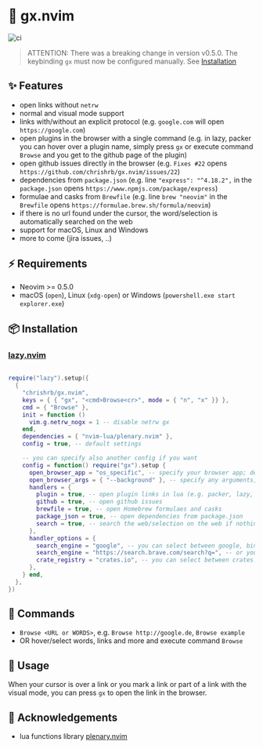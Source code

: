 # 🔗 gx.nvim

![ci](https://github.com/chrishrb/gx.nvim/actions/workflows/ci.yml/badge.svg)

> ATTENTION: There was a breaking change in version v0.5.0. The keybinding `gx` must now be configured manually. See [Installation](#-installation)

## ✨ Features

* open links without `netrw`
* normal and visual mode support
* links with/without an explicit protocol (e.g. `google.com` will open `https://google.com`)
* open plugins in the browser with a single command (e.g. in lazy, packer you can hover over a plugin name, simply press `gx` or execute command `Browse` and you get to the github page of the plugin)
* open github issues directly in the browser (e.g. `Fixes #22` opens `https://github.com/chrishrb/gx.nvim/issues/22`)
* dependencies from `package.json` (e.g. line `"express": "^4.18.2",` in the `package.json` opens `https://www.npmjs.com/package/express`)
* formulae and casks from `Brewfile` (e.g. line `brew "neovim"` in the `Brewfile` opens `https://formulae.brew.sh/formula/neovim`)
* if there is no url found under the cursor, the word/selection is automatically searched on the web
* support for macOS, Linux and Windows
* more to come (jira issues, ..)

## ⚡️ Requirements

* Neovim >= 0.5.0
* macOS (`open`), Linux (`xdg-open`) or Windows (`powershell.exe start explorer.exe`)

## 📦 Installation

### [lazy.nvim](https://github.com/folke/lazy.nvim)

```lua

require("lazy").setup({
  {
    "chrishrb/gx.nvim",
    keys = { { "gx", "<cmd>Browse<cr>", mode = { "n", "x" }} },
    cmd = { "Browse" },
    init = function ()
      vim.g.netrw_nogx = 1 -- disable netrw gx
    end,
    dependencies = { "nvim-lua/plenary.nvim" },
    config = true, -- default settings

    -- you can specify also another config if you want
    config = function() require("gx").setup {
      open_browser_app = "os_specific", -- specify your browser app; default for macOS is "open", Linux "xdg-open" and Windows "powershell.exe"
      open_browser_args = { "--background" }, -- specify any arguments, such as --background for macOS' "open".
      handlers = {
        plugin = true, -- open plugin links in lua (e.g. packer, lazy, ..)
        github = true, -- open github issues
        brewfile = true, -- open Homebrew formulaes and casks
        package_json = true, -- open dependencies from package.json
        search = true, -- search the web/selection on the web if nothing else is found
      },
      handler_options = {
        search_engine = "google", -- you can select between google, bing, duckduckgo, and ecosia
        search_engine = "https://search.brave.com/search?q=", -- or you can pass in a custom search engine
        crate_registry = "crates.io", -- you can select between crates.io and docs.rs
      },
    } end,
  },
})
```

## 📡 Commands

* `Browse <URL or WORDS>`, e.g. `Browse http://google.de`, `Browse example`
* OR hover/select words, links and more and execute command `Browse`

## 🚀 Usage

When your cursor is over a link or you mark a link or part of a link with the visual mode, you can press `gx` to open the link in the browser.

## 📄 Acknowledgements

* lua functions library [plenary.nvim](https://github.com/nvim-lua/plenary.nvim)
